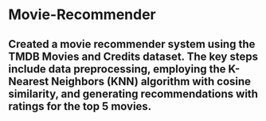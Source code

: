 # Movie-Recommender
## Created a movie recommender system using the TMDB Movies and Credits dataset. The key steps include data preprocessing, employing the K-Nearest Neighbors (KNN) algorithm with cosine similarity, and generating recommendations with ratings for the top 5 movies.
